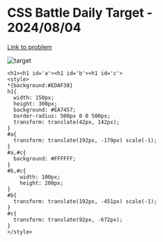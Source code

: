 # CSS Battle Daily Target - 2024/08/04

[Link to problem](https://cssbattle.dev/play/uiEyyCd92kg8ouRGqyZh)

![target](https://firebasestorage.googleapis.com/v0/b/cssbattleapp.appspot.com/o/user%2Fe6YbeBahWNPT7VpE2rE2p85byxa2%2Ftargets%2Ftarget_4V06izm.png?alt=media)


```
<h1><h1 id='a'><h1 id='b'><h1 id='c'> 
<style>
*{background:#EDAF38}
h1{
  width: 150px;
  height: 300px;
  background: #EA7457;
  border-radius: 500px 0 0 500px;
  transform: translate(42px, 142px);
}
#a{
  transform: translate(192px, -179px) scale(-1); 
}
#a,#c{
  background: #FFFFFF;
}
#b,#c{
    width: 100px;
    height: 200px;
}
#b{
  transform: translate(192px, -451px) scale(-1); 
}
#c{
  transform: translate(92px, -672px); 
}
</style>
```